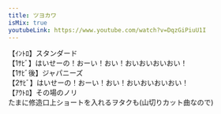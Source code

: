 ```yaml
---
title: ツヨカワ
isMix: true
youtubeLink: https://www.youtube.com/watch?v=DqzGiPiuU1I
---
```


【ｲﾝﾄﾛ】スタンダード<br />
【1ｻﾋﾞ】はいせーの！おーい！おい！おいおいおいおい！<br />
【1ｻﾋﾞ後】ジャパニーズ<br />
【2ｻﾋﾞ】はいせーの！おーい！おい！おいおいおいおい！<br />
【ｱｳﾄﾛ】その場のノリ<br />
たまに修造口上ショートを入れるヲタクも(山切りカット曲なので)